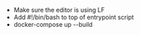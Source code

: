 * Make sure the editor is using LF
* Add #!/bin/bash to top of entrypoint script
* docker-compose up --build
